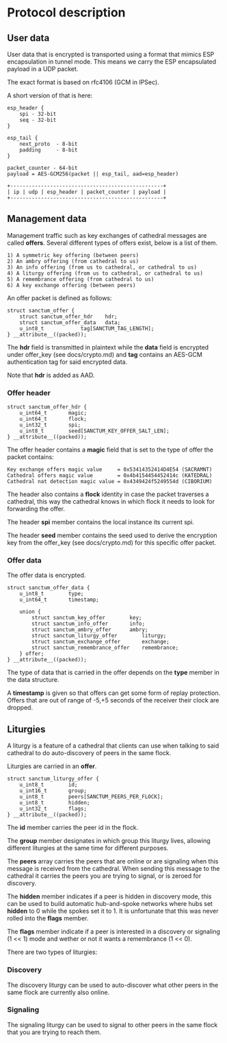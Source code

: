 # Protocol description

## User data

User data that is encrypted is transported using a format
that mimics ESP encapsulation in tunnel mode. This means
we carry the ESP encapsulated payload in a UDP packet.

The exact format is based on rfc4106 (GCM in IPSec).

A short version of that is here:

```
esp_header {
	spi	- 32-bit
	seq	- 32-bit
}

esp_tail {
	next_proto	- 8-bit
	padding		- 8-bit
}

packet_counter - 64-bit
payload = AES-GCM256(packet || esp_tail, aad=esp_header)

+--------------------------------------------------+
| ip | udp | esp_header | packet_counter | payload |
+--------------------------------------------------+
```

## Management data

Management traffic such as key exchanges of cathedral messages
are called **offers**. Several different types of offers
exist, below is a list of them.

```
1) A symmetric key offering (between peers)
2) An ambry offering (from cathedral to us)
3) An info offering (from us to cathedral, or cathedral to us)
4) A liturgy offering (from us to cathedral, or cathedral to us)
5) A remembrance offering (from cathedral to us)
6) A key exchange offering (between peers)
```

An offer packet is defined as follows:

```
struct sanctum_offer {
	struct sanctum_offer_hdr	hdr;
	struct sanctum_offer_data	data;
	u_int8_t			tag[SANCTUM_TAG_LENGTH];
} __attribute__((packed));
```

The **hdr** field is transmitted in plaintext while the **data** field
is encrypted under offer_key (see docs/crypto.md) and **tag** contains
an AES-GCM authentication tag for said encrypted data.

Note that **hdr** is added as AAD.

### Offer header

```
struct sanctum_offer_hdr {
	u_int64_t		magic;
	u_int64_t		flock;
	u_int32_t		spi;
	u_int8_t		seed[SANCTUM_KEY_OFFER_SALT_LEN];
} __attribute__((packed));
```

The offer header contains a **magic** field that is set to the
type of offer the packet contains:

```
Key exchange offers magic value     = 0x53414352414D4E54 (SACRAMNT)
Cathedral offers magic value        = 0x4b4154454452414c (KATEDRAL)
Cathedral nat detection magic value = 0x4349424f5249554d (CIBORIUM)
```

The header also contains a **flock** identity in case the packet
traverses a cathedral, this way the cathedral knows in which
flock it needs to look for forwarding the offer.

The header **spi** member contains the local instance its current spi.

The header **seed** member contains the seed used to derive the
encryption key from the offer_key (see docs/crypto.md) for this
specific offer packet.

### Offer data

The offer data is encrypted.

```
struct sanctum_offer_data {
	u_int8_t		type;
	u_int64_t		timestamp;

	union {
		struct sanctum_key_offer		key;
		struct sanctum_info_offer		info;
		struct sanctum_ambry_offer		ambry;
		struct sanctum_liturgy_offer		liturgy;
		struct sanctum_exchange_offer		exchange;
		struct sanctum_remembrance_offer	remembrance;
	} offer;
} __attribute__((packed));
```
The type of data that is carried in the offer depends on the **type**
member in the data structure.

A **timestamp** is given so that offers can get some form of replay
protection. Offers that are out of range of -5,+5 seconds of the
receiver their clock are dropped.

## Liturgies

A liturgy is a feature of a cathedral that clients can use
when talking to said cathedral to do auto-discovery of peers
in the same flock.

Liturgies are carried in an **offer**.

```
struct sanctum_liturgy_offer {
	u_int8_t		id;
	u_int16_t		group;
	u_int8_t		peers[SANCTUM_PEERS_PER_FLOCK];
	u_int8_t		hidden;
	u_int32_t		flags;
} __attribute__((packed));
```

The **id** member carries the peer id in the flock.

The **group** member designates in which group this liturgy lives, allowing
different liturgies at the same time for different purposes.

The **peers** array carries the peers that are online or are signaling
when this message is received from the cathedral. When sending this
message to the cathedral it carries the peers you are trying to signal,
or is zeroed for discovery.

The **hidden** member indicates if a peer is hidden in discovery mode,
this can be used to build automatic hub-and-spoke networks where hubs
set **hidden** to 0 while the spokes set it to 1. It is unfortunate that
this was never rolled into the **flags** member.

The **flags** member indicate if a peer is interested in a discovery
or signaling (1 << 1) mode and wether or not it wants a remembrance (1 << 0).

There are two types of liturgies:

### Discovery

The discovery liturgy can be used to auto-discover what other
peers in the same flock are currently also online.

### Signaling

The signaling liturgy can be used to signal to other peers
in the same flock that you are trying to reach them.
